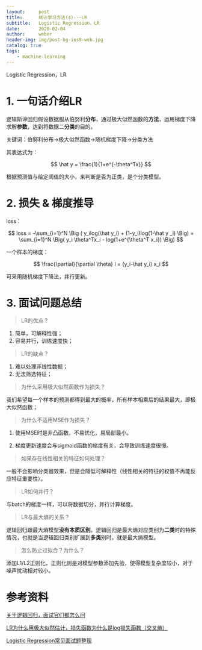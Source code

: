 ```yaml
---
layout:     post
title:      统计学习方法(4)---LR
subtitle:   Logistic Regression，LR
date:       2020-02-04
author:     weber
header-img: img/post-bg-ios9-web.jpg
catalog: true
tags:
    - machine learning
---
```


Logistic Regression，LR

# 1. 一句话介绍LR

逻辑斯谛回归假设数据服从伯努利**分布**，通过极大似然函数的**方法**，运用梯度下降求解**参数**，达到将数据二**分类**的目的。

关键词：伯努利分布->极大似然函数->随机梯度下降->分类方法

其表达式为：

$$
\hat y = \frac{1}{1+e^{-\theta^Tx}}
$$

根据预测值与给定阈值的大小，来判断是否为正类，是个分类模型。

# 2. 损失 & 梯度推导

loss：

$$
loss = -\sum_{i=1}^N \Big ( y_ilog(\hat y_i) + (1-y_i)log(1-\hat y _i) \Big) = \sum_{i=1}^N \Big( y_i \theta^Tx_i - log(1+e^{\theta^T x_i}) \Big)
$$

一个样本的梯度：

$$
\frac{\partial}{\partial \theta} l = (y_i-\hat y_i) x_i
$$

可采用随机梯度下降法，并行更新。

# 3. 面试问题总结

> LR的优点？

1. 简单，可解释性强；
2. 容易并行，训练速度快；

> LR的缺点？

1. 难以处理非线性数据；
2. 无法筛选特征；

> 为什么采用极大似然函数作为损失？

我们希望每一个样本的预测都得到最大的概率，所有样本相乘后的结果最大，即极大似然函数；

> 为什么不适用MSE作为损失？

1. 使用MSE时是非凸函数，不易优化，易局部最小。

2. 梯度更新速度会与sigmoid函数的梯度有关，会导致训练速度很慢。

> 如果存在线性相关的特征如何处理？

一般不会影响分类器效果，但是会降低可解释性（线性相关的特征的权值不再能反应特征重要性）。

> LR如何并行？

与batch的梯度一样，可以将数据切分，并行计算梯度。

> LR与最大熵的关系？

逻辑回归跟最大熵模型**没有本质区别**。逻辑回归是最大熵对应类别为**二类**时的特殊情况，也就是当逻辑回归类别扩展到**多类**别时，就是最大熵模型。

> 怎么防止过拟合？为什么？

添加L1/L2正则化，正则化则是对模型参数添加先验，使得模型复杂度较小，对于噪声扰动相对较小。

# 参考资料

[关于逻辑回归，面试官们都怎么问](https://mp.weixin.qq.com/s/Mdn9yiT20oFhyuFLyd6YnA)

[LR为什么用极大似然估计，损失函数为什么是log损失函数（交叉熵）](https://www.jianshu.com/p/cb60d5296a11)

[Logistic Regression常见面试题整理](https://zhuanlan.zhihu.com/p/34670728)

